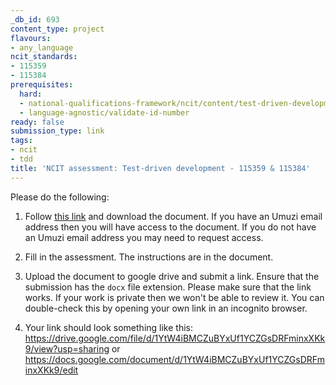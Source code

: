 ```yaml
---
_db_id: 693
content_type: project
flavours:
- any_language
ncit_standards:
- 115359
- 115384
prerequisites:
  hard:
  - national-qualifications-framework/ncit/content/test-driven-development
  - language-agnostic/validate-id-number
ready: false
submission_type: link
tags:
- ncit
- tdd
title: 'NCIT assessment: Test-driven development - 115359 & 115384'
---
```


Please do the following:

1. Follow [this link](https://drive.google.com/file/d/1DAkMKMgKArTxYaJNEtnERH1QSepZfMgi/view?usp=sharing) and download the document. If you have an Umuzi email address then you will have access to the document. If you do not have an Umuzi email address you may need to request access.

2. Fill in the assessment. The instructions are in the document. 
   
3. Upload the document to google drive and submit a link. Ensure that the submission has the `docx` file extension. Please make sure that the link works. If your work is private then we won't be able to review it. You can double-check this by opening your own link in an incognito browser.  

4. Your link should look something like this:
https://drive.google.com/file/d/1YtW4iBMCZuBYxUf1YCZGsDRFminxXKk9/view?usp=sharing or https://docs.google.com/document/d/1YtW4iBMCZuBYxUf1YCZGsDRFminxXKk9/edit